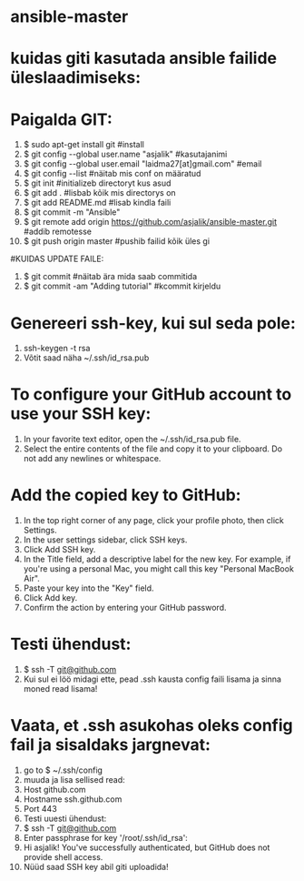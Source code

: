 # ansible-master
# kuidas giti kasutada ansible failide üleslaadimiseks:

# Paigalda GIT:
   1. $ sudo apt-get install git #install 
   2. $ git config --global user.name "asjalik" #kasutajanimi 
   3. $ git config --global user.email "laidma27[at]gmail.com" #email 
   4. $ git config --list #näitab mis conf on määratud
   5. $ git init #initializeb directoryt kus asud 
   6. $ git add . #lisbab kõik mis directorys on
   7. $ git add README.md #lisab kindla faili 
   8. $ git commit -m "Ansible" 
   9. $ git remote add origin https://github.com/asjalik/ansible-master.git #addib remotesse 
   10. $ git push origin master #pushib failid kõik üles gi 

#KUIDAS UPDATE FAILE:
   1. $ git commit #näitab ära mida saab commitida
   2. $ git commit -am "Adding tutorial" #kcommit kirjeldu 

# Genereeri ssh-key, kui sul seda pole:
   1. ssh-keygen -t rsa
   2. Võtit saad näha ~/.ssh/id_rsa.pub

# To configure your GitHub account to use your SSH key:
   1. In your favorite text editor, open the ~/.ssh/id_rsa.pub file.
   2. Select the entire contents of the file and copy it to your clipboard. Do not add any newlines or whitespace.

# Add the copied key to GitHub:
   1. In the top right corner of any page, click your profile photo, then click Settings. 
   2. In the user settings sidebar, click SSH keys.
   3. Click Add SSH key. 
   4. In the Title field, add a descriptive label for the new key. For example, if you're using a personal Mac, you might call this key "Personal MacBook Air".
   5. Paste your key into the "Key" field. 
   6. Click Add key. 
   7. Confirm the action by entering your GitHub password.

# Testi ühendust:
   1. $ ssh -T git@github.com
   2. Kui sul ei löö midagi ette, pead .ssh kausta config faili lisama ja sinna moned read lisama! 

# Vaata, et .ssh asukohas oleks config fail ja sisaldaks jargnevat:
   1. go to $ ~/.ssh/config
   2. muuda ja lisa sellised read:
   3. Host github.com
   4.   Hostname ssh.github.com
   5.   Port 443 
   6. Testi uuesti ühendust:
   7. $ ssh -T git@github.com
   8. Enter passphrase for key '/root/.ssh/id_rsa': 
   9. Hi asjalik! You've successfully authenticated, but GitHub does not provide shell access.
   10. Nüüd saad SSH key abil giti uploadida!
